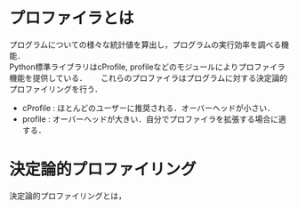 # プロファイラとは
プログラムについての様々な統計値を算出し，プログラムの実行効率を調べる機能．  
Python標準ライブラリはcProfile, profileなどのモジュールによりプロファイラ機能を提供している．　　
これらのプロファイラはプログラムに対する決定論的プロファイリングを行う．
* cProfile : ほとんどのユーザーに推奨される．オーバーヘッドが小さい．
* profile : オーバーヘッドが大きい．自分でプロファイラを拡張する場合に適する．


# 決定論的プロファイリング
決定論的プロファイリングとは，
